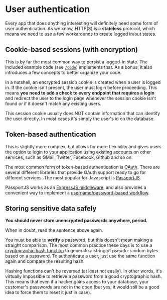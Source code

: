 # User authentication

Every app that does anything interesting will definitely need some form of user authentication. As we know, HTTP(S) is a **stateless** protocol, which means we need to use a few workarounds to create logged in/out states.

## Cookie-based sessions (with encryption)

This is by far the most common way to persist a logged-in state. The included example code (see [`/code`](code)) implements that. As a bonus, it also introduces a few concepts to better organize your code.

In a nutshell, an encrypted session cookie is created when a user is logged in. If the cookie isn't present, the user must login before proceeding. This means **you need to add a check to every endpoint that requires a login** and redirect the user to the login page whenever the session cookie isn't found *or* if it doesn't match any existing users.

This session cookie usually does NOT contain information that can identify the user directly. In most cases it's simply the user's id on the database.

## Token-based authentication

This is slightly more complex, but allows for more flexibility and gives users the option to login to your application using existing accounts on other services, such as GMail, Twitter, Facebook, Github and so on.

The most common form of token-based authentication is [OAuth](https://oauth.net/). There are several different libraries that provide OAuth support ready to go for different services. The most popular for Javascript is [PassportJS](http://passportjs.org/).

PassportJS works as an [ExpressJS middleware](http://expressjs.com/en/guide/using-middleware.html), and also provides a convenient way to implement a [username/password-based workflow](http://passportjs.org/docs/username-password).

## Storing sensitive data safely

**You should never store unencrypted passwords anywhere, period.**

When in doubt, read the sentence above again.

You must be able to **verify** a password, but this doesn't mean making a straight comparison. The most common practice these days is to use a [cryptographic hash function](https://en.wikipedia.org/wiki/Hash_function) to generate a string of pseudo-random bytes based on a password. To authenticate a user, just use the same function again and compare the resulting hash.

Hashing functions can't be reversed (at least not easily). In other words, it's virtually impossible to retrieve a password from a good cryptographic hash. This means that even if a hacker gains access to your database, your customer's passwords are not in the open (but yes, it would still be a good idea to force them to reset it just in case).
